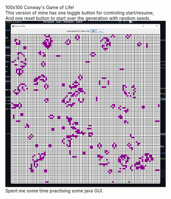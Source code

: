 100x100 Conway's Game of Life! <br/>
This version of mine has one toggle button for controling start/resume, <br/>
And one reset button to start over the generation with random seeds.<br>
![Screenshot](/Screenshot.png)<br>
Spent me some time practising some java GUI.
